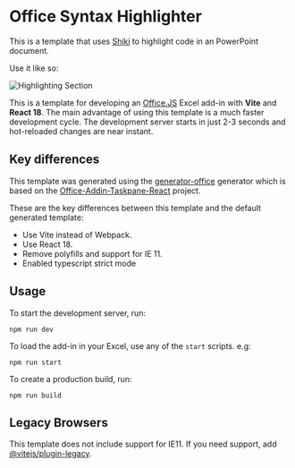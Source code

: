 # Office Syntax Highlighter

This is a template that uses [Shiki](https://github.com/shikijs/shiki) to highlight code in an PowerPoint document.

Use it like so: 

![Highlighting Section](.main_screenshot.png)

This is a template for developing an [Office.JS](https://learn.microsoft.com/en-us/office/dev/add-ins/) Excel add-in with **Vite** and **React 18**. The main advantage of using this template is a much faster development cycle. The development server starts in just 2-3 seconds and hot-reloaded changes are near instant.

## Key differences

This template was generated using the [generator-office](https://www.npmjs.com/package/generator-office) generator which is based on the [Office-Addin-Taskpane-React](https://github.com/OfficeDev/Office-Addin-TaskPane-React) project.

These are the key differences between this template and the default generated template:

- Use Vite instead of Webpack.
- Use React 18.
- Remove polyfills and support for IE 11.
- Enabled typescript strict mode

## Usage

To start the development server, run:

```
npm run dev
```

To load the add-in in your Excel, use any of the `start` scripts. e.g:

```
npm run start
```

To create a production build, run:

```
npm run build
```

## Legacy Browsers

This template does not include support for IE11. If you need support, add [@vitejs/plugin-legacy](https://github.com/vitejs/vite/tree/main/packages/plugin-legacy).
